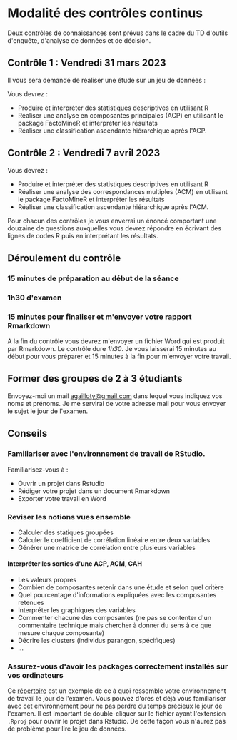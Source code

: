 # Modalité des contrôles continus

Deux contrôles de connaissances sont prévus dans le cadre du TD d'outils d'enquête, d'analyse de données et de décision. 

## Contrôle 1 : Vendredi 31 mars 2023

Il vous sera demandé de réaliser une étude sur un jeu de données : 

Vous devrez : 
- Produire et interpréter des statistiques descriptives en utilisant R
- Réaliser une analyse en composantes principales (ACP) en utilisant le package FactoMineR et interpréter les résultats
- Réaliser une classification ascendante hiérarchique après l'ACP. 


## Contrôle 2 : Vendredi 7 avril 2023

Vous devrez : 
- Produire et interpréter des statistiques descriptives en utilisant R
- Réaliser une analyse des correspondances multiples (ACM) en utilisant le package FactoMineR et interpréter les résultats
- Réaliser une classification ascendante hiérarchique après l'ACM. 

Pour chacun des contrôles je vous enverrai un énoncé comportant une douzaine de questions auxquelles vous devrez répondre en écrivant des lignes de codes R puis en interprétant les résultats.

## Déroulement du contrôle 

### 15 minutes de préparation au début de la séance
### 1h30 d'examen
### 15 minutes pour finaliser et m'envoyer votre rapport Rmarkdown

A la fin du contrôle vous devrez m'envoyer un fichier Word qui est produit par Rmarkdown.
Le contrôle dure *1h30*. Je vous laisserai 15 minutes au début pour vous préparer et 15 minutes à la fin pour m'envoyer votre travail.

## Former des groupes de 2 à 3 étudiants 

Envoyez-moi un mail agailloty@gmail.com dans lequel vous indiquez vos noms et prénoms. 
Je me servirai de votre adresse mail pour vous envoyer le sujet le jour de l'examen.

## Conseils 

### Familiariser avec l'environnement de travail de RStudio. 

Familiarisez-vous à :
- Ouvrir un projet dans Rstudio
- Rédiger votre projet dans un document Rmarkdown
- Exporter votre travail en Word

### Reviser les notions vues ensemble 

- Calculer des statiques groupées
- Calculer le coefficient de corrélation linéaire entre deux variables
- Générer une matrice de corrélation entre plusieurs variables

#### Interpréter les sorties d'une ACP, ACM, CAH
- Les valeurs propres
- Combien de composantes retenir dans une étude et selon quel critère 
- Quel pourcentage d'informations expliquées avec les composantes retenues
- Interpréter les graphiques des variables
- Commenter chacune des composantes (ne pas se contenter d'un commentaire technique mais chercher à donner du sens à ce que mesure chaque composante) 
- Décrire les clusters (individus parangon, spécifiques)
- ...


### Assurez-vous d'avoir les packages correctement installés sur vos ordinateurs
Ce [répertoire](https://github.com/agailloty/Outils-Analyses-R/tree/main/Examen/ExempleEnvironnement) est un exemple de ce à quoi ressemble votre environnement de travail le jour de l'examen. Vous pouvez d'ores et déjà vous familiariser avec cet environnement pour ne pas perdre du temps précieux le jour de l'examen. 
Il est important de double-cliquer sur le fichier ayant l'extension `.Rproj` pour ouvrir le projet dans Rstudio. De cette façon vous n'aurez pas de problème pour lire le jeu de données. 